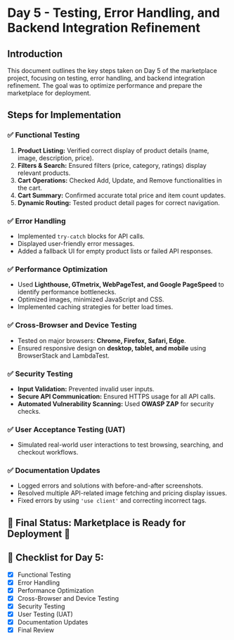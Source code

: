 # Day 5 - Testing, Error Handling, and Backend Integration Refinement

## Introduction
This document outlines the key steps taken on Day 5 of the marketplace project, focusing on testing, error handling, and backend integration refinement. The goal was to optimize performance and prepare the marketplace for deployment.

## Steps for Implementation

### ✅ Functional Testing
1. **Product Listing:** Verified correct display of product details (name, image, description, price).
2. **Filters & Search:** Ensured filters (price, category, ratings) display relevant products.
3. **Cart Operations:** Checked Add, Update, and Remove functionalities in the cart.
4. **Cart Summary:** Confirmed accurate total price and item count updates.
5. **Dynamic Routing:** Tested product detail pages for correct navigation.

### ✅ Error Handling
- Implemented `try-catch` blocks for API calls.
- Displayed user-friendly error messages.
- Added a fallback UI for empty product lists or failed API responses.

### ✅ Performance Optimization
- Used **Lighthouse, GTmetrix, WebPageTest, and Google PageSpeed** to identify performance bottlenecks.
- Optimized images, minimized JavaScript and CSS.
- Implemented caching strategies for better load times.

### ✅ Cross-Browser and Device Testing
- Tested on major browsers: **Chrome, Firefox, Safari, Edge**.
- Ensured responsive design on **desktop, tablet, and mobile** using BrowserStack and LambdaTest.

### ✅ Security Testing
- **Input Validation:** Prevented invalid user inputs.
- **Secure API Communication:** Ensured HTTPS usage for all API calls.
- **Automated Vulnerability Scanning:** Used **OWASP ZAP** for security checks.

### ✅ User Acceptance Testing (UAT)
- Simulated real-world user interactions to test browsing, searching, and checkout workflows.

### ✅ Documentation Updates
- Logged errors and solutions with before-and-after screenshots.
- Resolved multiple API-related image fetching and pricing display issues.
- Fixed errors by using `'use client'` and correcting incorrect tags.

## 🏁 Final Status: **Marketplace is Ready for Deployment** 🎉

## 📌 Checklist for Day 5:
- [x] Functional Testing
- [x] Error Handling
- [x] Performance Optimization
- [x] Cross-Browser and Device Testing
- [x] Security Testing
- [x] User Testing (UAT)
- [x] Documentation Updates
- [x] Final Review
